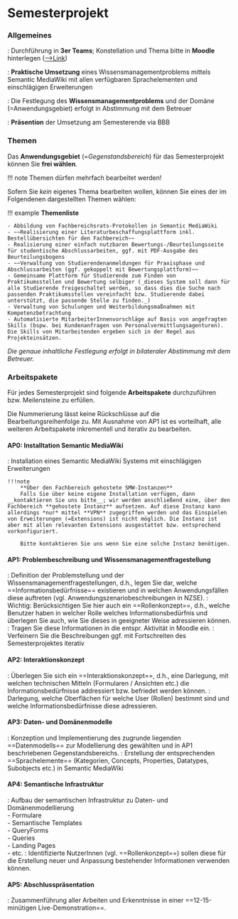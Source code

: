 # Semesterprojekt


### Allgemeines
: Durchführung in **3er Teams**; Konstellation und Thema bitte in __Moodle__ hinterlegen ([-->Link](https://lernen.h-da.de/mod/data/view.php?id=357528))

: **Praktische Umsetzung** eines Wissensmanagementproblems mittels Semantic MediaWiki mit allen verfügbaren Sprachelementen und einschlägigen Erweiterungen

: Die Festlegung des **Wissensmanagementproblems** und der Domäne (=Anwendungsgebiet) erfolgt in Abstimmung mit dem Betreuer

: **Präsention** der Umsetzung am Semesterende via BBB


### Themen

Das **Anwendungsgebiet** (=*Gegenstandsbereich*) für das Semesterprojekt können Sie **frei wählen**.

!!! note
    Themen dürfen mehrfach bearbeitet werden!

Sofern Sie _kein_ eigenes Thema bearbeiten wollen, können Sie eines der im Folgendenen dargestellten Themen wählen:

!!! example
    __Themenliste__

    - Abbildung von Fachbereichsrats-Protokollen in Semantic MediaWiki
    - ~~Realisierung einer Literaturbeschaffungsplattform inkl. Bestellübersichten für den Fachbereich~~
    - Realisierung einer einfach nutzbaren Bewertungs-/Beurteilungsseite für studentische Abschlussarbeiten, ggf. mit PDF-Ausgabe des Beurteilungsbogens
    - ~~Verwaltung von Studierendenanmeldungen für Praxisphase und Abschlussarbeiten (ggf. gekoppelt mit Bewertungsplattform)~~
    - Gemeinsame Plattform für Studierende zum Finden von Praktikumsstellen und Bewertung selbiger (_dieses System soll dann für alle Studierende freigeschaltet werden, so dass dies die Suche nach passenden Praktikumsstellen vereinfacht bzw. Studierende dabei unterstützt, die passende Stelle zu finden._)
    - Verwaltung von Schulungen und Weiterbildungsmaßnahmen mit Kompetenzbetrachtung
    - Automatisierte MitarbeiterInnenvorschläge auf Basis von angefragten Skills (bspw. bei Kundenanfragen von Personalvermittlungsagenturen). Die Skills von Mitarbeitenden ergeben sich in der Regel aus Projekteinsätzen.

_Die genaue inhaltliche Festlegung erfolgt in bilateraler Abstimmung mit dem Betreuer._


<!-- ### Inhaltliche Ausgestaltung

Für jedes Semesterprojekt sind folgende Meilensteine zu erfüllen

- Definition der Problemstellung und der Wissensmanagementfragestellungen
    - d.h., eine Darlegung, welche Informationsbedürfnisse existieren sowie
    - eine Darlegung der Anwendungsfälle, in denen diese auftreten (vgl. Anwendungszenariobeschreibungen in NZSE) 
- Erstellung eines Knowledge Representation Model
- Installation eines Semantic MediaWiki Systems mit einschlägigen Erweiterungen  
    Hinweis: Falls Sie über keine eigene Installation verfügen dann kontaktieren Sie uns bitte; wir werden IT-Services bitten, eine Instanz aufzusetzen. Auf diese Instanz kann allerdings nur mittel VPN zugegriffen werden
- Konzeption und Implementierung des zugrunde liegenden Datenmodells zur Modellierung des Gegenstandsbereichs
- Erstellung von entsprechenden Konzepten, Properties, Datatypes, Templates, Forms, Concepts, Queries etc.
- Erstellung eines Interaktionskonzepts, d.h., eine Darlegung, mit welchen technischen Mitteln (Forms etc.) die Informationsbedürfnisse befriedet werden können
- Darstellung, wie die Anwendungsfälle in SWM umgesetzt werden
- Zusammenführung aller Arbeiten und Erkenntnisse in einer Abschlusspräsentation -->

### Arbeitspakete

Für jedes Semesterprojekt sind folgende **Arbeitspakete** durchzuführen bzw. Meilensteine zu erfüllen.

Die Nummerierung lässt keine Rückschlüsse auf die Bearbeitungsreihenfolge zu. Mit Ausnahme von AP1 ist es vorteilhaft, alle weiteren Arbeitspakete inkrementell und iterativ zu bearbeiten. 


#### AP0: Installtation Semantic MediaWiki
: Installation eines Semantic MediaWiki Systems mit einschlägigen Erweiterungen  

    !!!note 
        **Über den Fachbereich gehostete SMW-Instanzen**  
        Falls Sie über keine eigene Installation verfügen, dann __kontaktieren Sie uns bitte__; wir werden anschließend eine, über den Fachbereich **gehostete Instanz** aufsetzen. Auf diese Instanz kann allerdings *nur* mittel **VPN** zugegriffen werden und das Einspielen von Erweiterungen (=Extensions) ist nicht möglich. Die Instanz ist aber mit allen relevanten Extensions ausgestattet bzw. entsprechend vorkonfiguriert.

        Bitte kontaktieren Sie uns wenn Sie eine solche Instanz benötigen.

#### AP1: Problembeschreibung und Wissensmanagementfragestellung
<!-- AP1: Problembeschreibung und Wissensmanagementfragestellung -->
: Definition der Problemstellung und der Wissensmanagementfragestellungen, d.h., legen Sie dar, welche ==Informationsbedürfnisse== existieren und in welchen Anwendungsfällen diese auftreten (vgl. Anwendungszenariobeschreibungen in NZSE).
: Wichtig: Berücksichtigen Sie hier auch ein ==Rollenkonzept==, d.h., welche Benutzer haben in welcher Rolle welches Informationsbedürfnis und überlegen Sie auch, wie Sie dieses in geeigneter Weise adressieren können. 
: Tragen Sie diese Informationen in die entspr. Aktivität in Moodle ein.
: Verfeinern Sie die Beschreibungen ggf. mit Fortschreiten des Semesterprojektes iterativ

#### AP2: Interaktionskonzept
: Überlegen Sie sich ein ==Interaktionskonzept==, d.h., eine Darlegung, mit welchen technischen Mitteln (Formularen / Ansichten etc.) die Informationsbedürfnisse addressiert bzw. befriedet werden können.
: Darlegung, welche Oberflächen für welche User (Rollen) bestimmt sind und welche Informationsbedürfnisse diese adressieren.

#### AP3: Daten- und Domänenmodelle
: Konzeption und Implementierung des zugrunde liegenden ==Datenmodells== zur Modellierung des gewählten und in AP1 beschriebenen Gegenstandsbereichs.
: Erstellung der entsprechenden ==Sprachelemente== (Kategorien, Concepts, Properties, Datatypes, Subobjects etc.) in Semantic MediaWiki

#### AP4: Semantische Infrastruktur
: Aufbau der semantischen Infrastruktur zu Daten- und Domänenmodellierung  
    - Formulare  
    - Semantische Templates  
    - QueryForms  
    - Queries  
    - Landing Pages  
    - etc.
: Identifizierte NutzerInnen (vgl. ==Rollenkonzept==) sollen diese für die Erstellung neuer und Anpassung bestehender Informationen verwenden können.

#### AP5: Abschlusspräsentation
: Zusammenführung aller Arbeiten und Erkenntnisse in einer ==12-15-minütigen Live-Demonstration==.





<!-- Although the tasks are listed and numbered in a sequential order, most of them should be worked in parallel and in an iterative and incremental manner.  -->

<!-- Please note that the order of tasks is not necessarily always sequentional. For some tasks (e.g. 4 / 5 / 6) it might by useful to conduct them in parallel and in an incremental and iterative manner.  -->

<!-- * [WP #1: Defining the Problem Domain and Knowledge Management Issues](task1.md)
* [WP #2: Defining a Knowledge Representation Model](task1.md)
* [WP #3: Installing Semantic MediaWiki with Extensions](task1.md)
* [WP #4: Implementing the Knowledge Representation Model (Ontological Classes / Properties / Concepts)](task1.md)
* [WP #5: Creating the Technical Software Infrastructure (Templates / Forms / Queries)](task1.md)
* [WP #6: Defining a User Interaction Concept](task1.md)
* [WP #7: User Interaction Concept](task1.md)
* [WP #8: Implementation of Use Cases](task1.md)
* [WP #9: Preparation of Final Presentation](task1.md)

WP = Work Package -->

